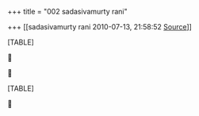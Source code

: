 +++
title = "002 sadasivamurty rani"

+++
[[sadasivamurty rani	2010-07-13, 21:58:52 [Source](https://groups.google.com/g/bvparishat/c/v4rv-Vt0vho)]]



[TABLE]





[TABLE]



